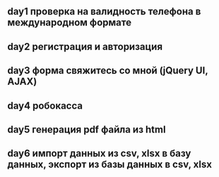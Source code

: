 ## day1 проверка на валидность телефона в международном формате
## day2 регистрация и авторизация
## day3 форма свяжитесь со мной (jQuery UI, AJAX)
## day4 робокасса
## day5 генерация pdf файла из html
## day6 импорт данных из csv, xlsx в базу данных, экспорт из базы данных в csv, xlsx
